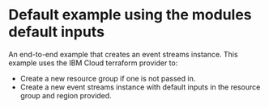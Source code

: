# Default example using the modules default inputs

An end-to-end example that creates an event streams instance.
This example uses the IBM Cloud terraform provider to:
 - Create a new resource group if one is not passed in.
 - Create a new event streams instance with default inputs in the resource group and region provided.

<!-- Add your example and link to it from the module's main readme file. -->

